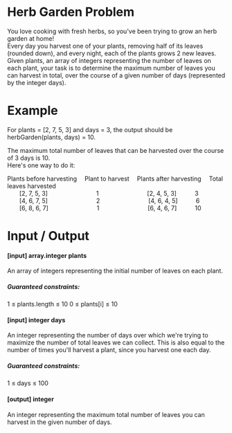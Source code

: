 # Herb Garden Problem

You love cooking with fresh herbs, so you've been trying to grow an herb garden at home!  
Every day you harvest one of your plants, removing half of its leaves (rounded down), and every night, each of the plants grows 2 new leaves.  
Given plants, an array of integers representing the number of leaves on each plant, your task is to determine the maximum number of leaves you can harvest in total, over the course of a given number of days (represented by the integer days).

# Example  
For plants = [2, 7, 5, 3] and days = 3,  the output should be herbGarden(plants, days) = 10.

The maximum total number of leaves that can be harvested over the course of 3 days is 10.  
Here's one way to do it:

Plants before harvesting &emsp;Plant to harvest &emsp;Plants after harvesting &emsp;Total leaves harvested  
&emsp;&emsp;[2, 7, 5, 3]&emsp;&emsp;&emsp;&emsp;&emsp;&emsp;&emsp;&emsp;1&emsp;&emsp;&emsp;&emsp;&emsp;&emsp;&emsp;&emsp;[2, 4, 5, 3]&emsp;&emsp;&emsp;3  
&emsp;&emsp;[4, 6, 7, 5]&emsp;&emsp;&emsp;&emsp;&emsp;&emsp;&emsp;&emsp;2&emsp;&emsp;&emsp;&emsp;&emsp;&emsp;&emsp;&emsp;[4, 6, 4, 5]&emsp;&emsp;&emsp;6  
&emsp;&emsp;[6, 8, 6, 7]&emsp;&emsp;&emsp;&emsp;&emsp;&emsp;&emsp;&emsp;1&emsp;&emsp;&emsp;&emsp;&emsp;&emsp;&emsp;&emsp;[6, 4, 6, 7]&emsp;&emsp;&emsp;10  

# Input / Output

<h4>[input] array.integer plants</h4>An array of integers representing the initial number of leaves on each plant.

<h5>Guaranteed constraints:</h5>1 ≤ plants.length ≤ 10  
0 ≤ plants[i] ≤ 10  

<h4>[input] integer days</h4>An integer representing the number of days over which we're trying to maximize the number of total leaves we can collect.  
This is also equal to the number of times you'll harvest a plant, since you harvest one each day.

<h5>Guaranteed constraints:</h5>1 ≤ days ≤ 100

<h4>[output] integer</h4>An integer representing the maximum total number of leaves you can harvest in the given number of days.